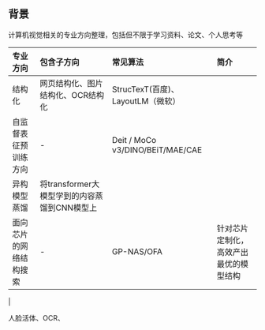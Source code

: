 ## 背景

计算机视觉相关的专业方向整理，包括但不限于学习资料、论文、个人思考等

| 专业方向 | 包含子方向 | 常见算法 | 简介 | 
| :------- | :-------- | :---------- | :---------- | 
| 结构化 | 网页结构化、图片结构化、OCR结构化 | StrucTexT(百度)、LayoutLM（微软）| 
| 自监督表征预训练方向 | - | Deit / MoCo v3/DINO/BEiT/MAE/CAE | 
| 异构模型蒸馏 | 将transformer大模型学到的内容蒸馏到CNN模型上 | 
| 面向芯片的网络结构搜索 | - | GP-NAS/OFA | 针对芯片定制化，高效产出最优的模型结构 
| 

人脸活体、OCR、



